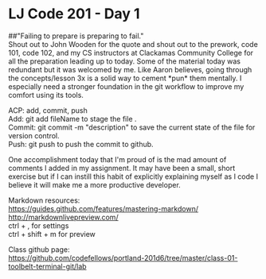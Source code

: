 # LJ Code 201 - Day 1

##"Failing to prepare is preparing to fail."  
Shout out to John Wooden for the quote and shout out to the prework, code 101, code 102, and my CS instructors at Clackamas Community College for all the preparation leading up to today. Some of the material today was redundant but it was welcomed by me. Like Aaron believes, going through the concepts/lesson 3x is a solid way to cement \*pun\* them mentally. I especially need a stronger foundation in the git workflow to improve my comfort using its tools.

ACP: add, commit, push  
Add: git add fileName to stage the file .  
Commit: git commit -m "description" to save the current state of the file for version control.  
Push: git push <remote> <branch> to push the commit to github.

One accomplishment today that I'm proud of is the mad amount of comments I added in my assignment. It may have been a small, short exercise but if I can instill this habit of explicitly explaining myself as I code I believe it will make me a more productive developer.  

Markdown resources:  
https://guides.github.com/features/mastering-markdown/  
http://markdownlivepreview.com/  
ctrl + , for settings  
ctrl + shift + m for preview  

Class github page:  
https://github.com/codefellows/portland-201d6/tree/master/class-01-toolbelt-terminal-git/lab
